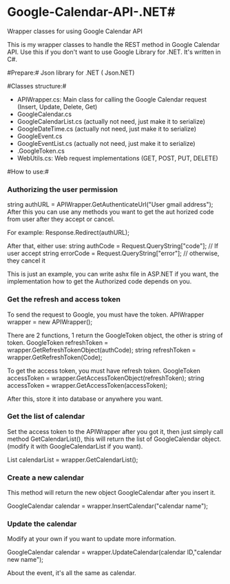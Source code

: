 # Google-Calendar-API-.NET#
Wrapper classes for using Google Calendar API

This is my wrapper classes to handle the REST method in Google Calendar API. Use this if you don't want to use Google Library for .NET. It's written in C#.

#Prepare:#
Json library for .NET ( Json.NET)

#Classes structure:#
<ul>
  <li>APIWrapper.cs: Main class for calling the Google Calendar request (Insert, Update, Delete, Get)</li>
  <li>GoogleCalendar.cs</li>
  <li>GoogleCalendarList.cs (actually not need, just make it to serialize)</li>
  <li>GoogleDateTime.cs (actually not need, just make it to serialize)</li>
  <li>GoogleEvent.cs</li>
  <li>GoogleEventList.cs (actually not need, just make it to serialize)</li>
  <li>.GoogleToken.cs</li>
  <li>WebUtils.cs: Web request implementations (GET, POST, PUT, DELETE)</li>
</ul>


#How to use:#
<h3>Authorizing the user permission</h3>
string authURL = APIWrapper.GetAuthenticateUrl("User gmail address");
After this you can use any methods you want to get the aut horized code from user after they accept or cancel.

For example:
Response.Redirect(authURL);

After that, either use:
string authCode = Request.QueryString["code"]; // If user accept
string errorCode = Request.QueryString["error"]; // otherwise, they cancel it

This is just an example, you can write ashx file in ASP.NET if you want, the implementation how to get the Authorized code depends on you.

<h3>Get the refresh and access token</h3>
To send the request to Google, you must have the token.
APIWrapper wrapper = new APIWrapper();

There are 2 functions, 1 return the GoogleToken object, the other is string of token. 
GoogleToken refreshToken = wrapper.GetRefreshTokenObject(authCode);
string refreshToken = wrapper.GetRefreshToken(Code);

To get the access token, you must have refresh token.
GoogleToken accessToken = wrapper.GetAccessTokenObject(refreshToken);
string accessToken = wrapper.GetAccessToken(accessToken);

After this, store it into database or anywhere you want.

<h3>Get the list of calendar</h3>
Set the access token to the APIWrapper after you got it, then just simply call method GetCalendarList(), this will return the list of GoogleCalendar object. (modify it with GoogleCalendarList if you want).

List<GoogleCalendar> calendarList = wrapper.GetCalendarList();

<h3>Create a new calendar</h3>
This method will return the new object GoogleCalendar after you insert it.

GoogleCalendar calendar = wrapper.InsertCalendar("calendar name");

<h3>Update the calendar</h3>
Modify at your own if you want to update more information.

GoogleCalendar calendar = wrapper.UpdateCalendar(calendar ID,"calendar new name");

About the event, it's all the same as calendar.
